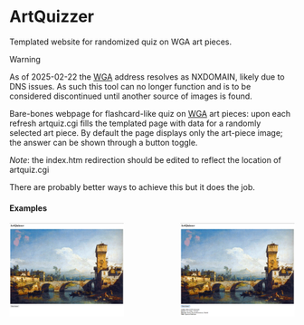 # ArtQuizzer
Templated website for randomized quiz on WGA art pieces.

> [!WARNING]  
> As of 2025-02-22 the [WGA](https://www.wga.hu/) address resolves as NXDOMAIN, likely due to DNS issues.
> As such this tool can no longer function and is to be considered discontinued until another source of images is found. 

Bare-bones webpage for flashcard-like quiz on [WGA](https://www.wga.hu/) art pieces: upon each refresh artquiz.cgi fills the templated page with data for a randomly selected art piece.
By default the page displays only the art-piece image; the answer can be shown through a button toggle.

*Note*: the index.htm redirection should be edited to reflect the location of artquiz.cgi

There are probably better ways to achieve this but it does the job.

#### Examples

<img align="left" src="https://raw.githubusercontent.com/pscrapy/ArtQuizzer/master/imgs/answer_hidden.png" width="40%"> <img align="right" src="https://raw.githubusercontent.com/pscrapy/ArtQuizzer/master/imgs/answer_shown.png" width="40%">

